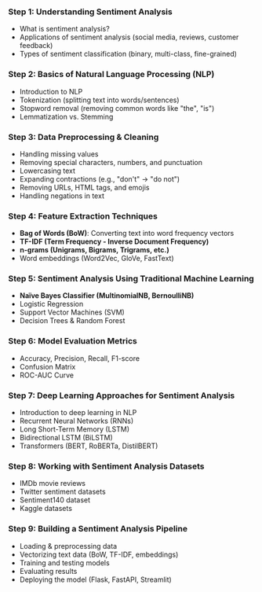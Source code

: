 ### **Step 1: Understanding Sentiment Analysis**

- What is sentiment analysis?
- Applications of sentiment analysis (social media, reviews, customer feedback)
- Types of sentiment classification (binary, multi-class, fine-grained)

### **Step 2: Basics of Natural Language Processing (NLP)**

- Introduction to NLP
- Tokenization (splitting text into words/sentences)
- Stopword removal (removing common words like "the", "is")
- Lemmatization vs. Stemming

### **Step 3: Data Preprocessing & Cleaning**

- Handling missing values
- Removing special characters, numbers, and punctuation
- Lowercasing text
- Expanding contractions (e.g., "don't" → "do not")
- Removing URLs, HTML tags, and emojis
- Handling negations in text

### **Step 4: Feature Extraction Techniques**

- **Bag of Words (BoW)**: Converting text into word frequency vectors
- **TF-IDF (Term Frequency - Inverse Document Frequency)**
- **n-grams (Unigrams, Bigrams, Trigrams, etc.)**
- Word embeddings (Word2Vec, GloVe, FastText)

### **Step 5: Sentiment Analysis Using Traditional Machine Learning**

- **Naïve Bayes Classifier (MultinomialNB, BernoulliNB)**
- Logistic Regression
- Support Vector Machines (SVM)
- Decision Trees & Random Forest

### **Step 6: Model Evaluation Metrics**

- Accuracy, Precision, Recall, F1-score
- Confusion Matrix
- ROC-AUC Curve

### **Step 7: Deep Learning Approaches for Sentiment Analysis**

- Introduction to deep learning in NLP
- Recurrent Neural Networks (RNNs)
- Long Short-Term Memory (LSTM)
- Bidirectional LSTM (BiLSTM)
- Transformers (BERT, RoBERTa, DistilBERT)

### **Step 8: Working with Sentiment Analysis Datasets**

- IMDb movie reviews
- Twitter sentiment datasets
- Sentiment140 dataset
- Kaggle datasets

### **Step 9: Building a Sentiment Analysis Pipeline**

- Loading & preprocessing data
- Vectorizing text data (BoW, TF-IDF, embeddings)
- Training and testing models
- Evaluating results
- Deploying the model (Flask, FastAPI, Streamlit)